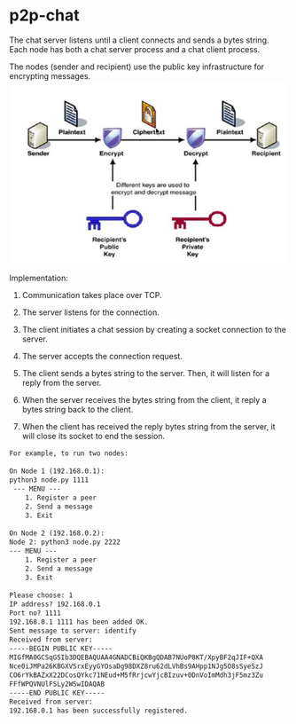 # p2p-chat

The chat server listens until a client connects and sends a bytes string. Each node has both a chat server process and a chat client process. 

The nodes (sender and recipient) use the public key infrastructure for encrypting messages.
![](https://github.com/ewibowo/p2p-chat/raw/master/PKI.png)

Implementation:

1.	Communication takes place over TCP.

2.	The server listens for the connection.

3.	The client initiates a chat session by creating a socket connection to the server.

4. The server accepts the connection request.

5.	The client sends a bytes string to the server. Then, it will listen for a reply from the server.

6.	When the server receives the bytes string from the client, it reply a bytes string back to the client.

7.	When the client has received the reply bytes string from the server, it will close its socket to end the session.

```
For example, to run two nodes:

On Node 1 (192.168.0.1):
python3 node.py 1111
 --- MENU ---
    1. Register a peer
    2. Send a message
    3. Exit
    
On Node 2 (192.168.0.2):
Node 2: python3 node.py 2222
--- MENU ---
    1. Register a peer
    2. Send a message
    3. Exit
    
Please choose: 1
IP address? 192.168.0.1
Port no? 1111
192.168.0.1 1111 has been added OK.
Sent message to server: identify
Received from server: 
-----BEGIN PUBLIC KEY-----
MIGfMA0GCSqGSIb3DQEBAQUAA4GNADCBiQKBgQDAB7NUoP8KT/XpyBF2qJIF+QXA
Nce0iJMPa26KBGXVSrxEyyGYOsaDg98DXZ8ru62dLVhBs9AHpp1NJg5O8sSyeSzJ
CO6rYkBAZxX22DCosQYkc71NEud+M5fRrjcwYjcBIzuv+0DnVoImMdh3jF5mz3Zu
FFfWPQVNUlFSLy2WSwIDAQAB
-----END PUBLIC KEY-----
Received from server: 
192.168.0.1 has been successfully registered.
```
